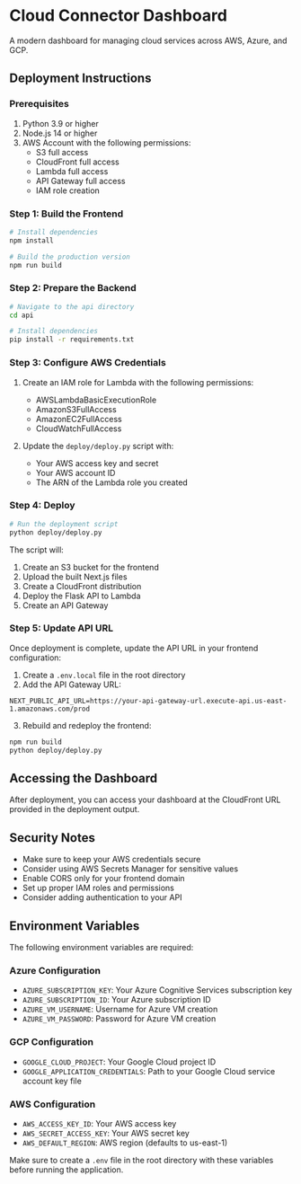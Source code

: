 # Cloud Connector Dashboard

A modern dashboard for managing cloud services across AWS, Azure, and GCP.

## Deployment Instructions

### Prerequisites
1. Python 3.9 or higher
2. Node.js 14 or higher
3. AWS Account with the following permissions:
   - S3 full access
   - CloudFront full access
   - Lambda full access
   - API Gateway full access
   - IAM role creation

### Step 1: Build the Frontend
```bash
# Install dependencies
npm install

# Build the production version
npm run build
```

### Step 2: Prepare the Backend
```bash
# Navigate to the api directory
cd api

# Install dependencies
pip install -r requirements.txt
```

### Step 3: Configure AWS Credentials
1. Create an IAM role for Lambda with the following permissions:
   - AWSLambdaBasicExecutionRole
   - AmazonS3FullAccess
   - AmazonEC2FullAccess
   - CloudWatchFullAccess

2. Update the `deploy/deploy.py` script with:
   - Your AWS access key and secret
   - Your AWS account ID
   - The ARN of the Lambda role you created

### Step 4: Deploy
```bash
# Run the deployment script
python deploy/deploy.py
```

The script will:
1. Create an S3 bucket for the frontend
2. Upload the built Next.js files
3. Create a CloudFront distribution
4. Deploy the Flask API to Lambda
5. Create an API Gateway

### Step 5: Update API URL
Once deployment is complete, update the API URL in your frontend configuration:

1. Create a `.env.local` file in the root directory
2. Add the API Gateway URL:
```
NEXT_PUBLIC_API_URL=https://your-api-gateway-url.execute-api.us-east-1.amazonaws.com/prod
```

3. Rebuild and redeploy the frontend:
```bash
npm run build
python deploy/deploy.py
```

## Accessing the Dashboard
After deployment, you can access your dashboard at the CloudFront URL provided in the deployment output.

## Security Notes
- Make sure to keep your AWS credentials secure
- Consider using AWS Secrets Manager for sensitive values
- Enable CORS only for your frontend domain
- Set up proper IAM roles and permissions
- Consider adding authentication to your API 

## Environment Variables

The following environment variables are required:

### Azure Configuration
- `AZURE_SUBSCRIPTION_KEY`: Your Azure Cognitive Services subscription key
- `AZURE_SUBSCRIPTION_ID`: Your Azure subscription ID
- `AZURE_VM_USERNAME`: Username for Azure VM creation
- `AZURE_VM_PASSWORD`: Password for Azure VM creation

### GCP Configuration
- `GOOGLE_CLOUD_PROJECT`: Your Google Cloud project ID
- `GOOGLE_APPLICATION_CREDENTIALS`: Path to your Google Cloud service account key file

### AWS Configuration
- `AWS_ACCESS_KEY_ID`: Your AWS access key
- `AWS_SECRET_ACCESS_KEY`: Your AWS secret key
- `AWS_DEFAULT_REGION`: AWS region (defaults to us-east-1)

Make sure to create a `.env` file in the root directory with these variables before running the application. 